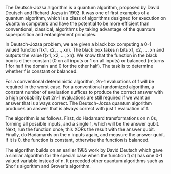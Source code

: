 The Deutsch-Jozsa algorithm is a quantum algorithm, proposed by David Deutsch and Richard Jozsa in 1992. It was one of first examples of a quantum algorithm, which is a class of algorithms designed for execution on Quantum computers and have the potential to be more efficient than conventional, classical, algorithms by taking advantage of the quantum superposition and entanglement principles.

In Deutsch-Jozsa problem, we are given a black box computing a 0-1 valued function f(x1, x2, ..., xn). The black box takes n bits x1, x2, ..., xn and outputs the value f(x1, x2, ..., xn). We know that the function in the black box is either constant (0 on all inputs or 1 on all inputs) or balanced (returns 1 for half the domain and 0 for the other half). The task is to determine whether f is constant or balanced.

For a conventional deterministic algorithm, 2n-1 evaluations of f will be required in the worst case. For a conventional randomized algorithm, a constant number of evaluation suffices to produce the correct answer with a high probability but 2n-1 evaluations are still required if we want an answer that is always correct. The Deutsch-Jozsa quantum algorithm produces an answer that is always correct with just 1 evaluation of f.

The algorithm is as follows. First, do Hadamard transformations on n 0s, forming all possible inputs, and a single 1, which will be the answer qubit. Next, run the function once; this XORs the result with the answer qubit. Finally, do Hadamards on the n inputs again, and measure the answer qubit. If it is 0, the function is constant, otherwise the function is balanced.

The algorithm builds on an earlier 1985 work by David Deutsch which gave a similar algorithm for the special case when the function f(x1) has one 0-1 valued variable instead of n. It preceded other quantum algorithms such as Shor's algorithm and Grover's algorithm.